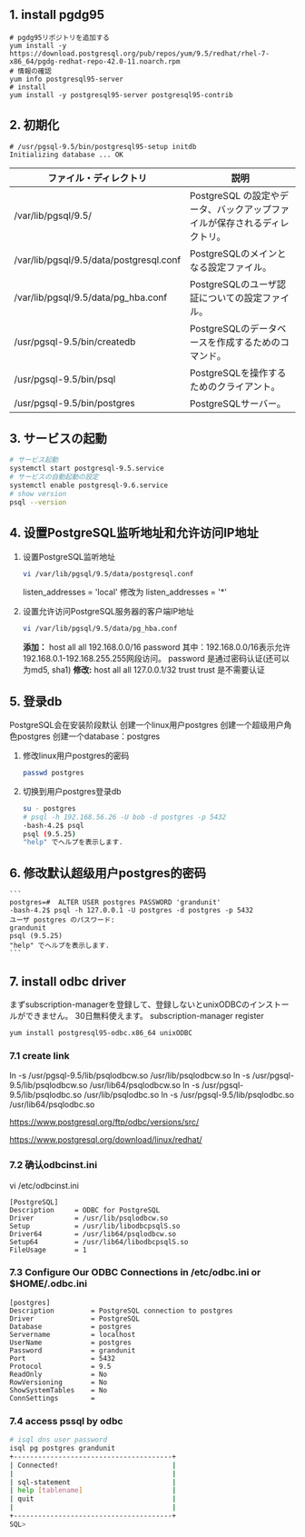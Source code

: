 ## 1. install pgdg95
```shell
# pgdg95リポジトリを追加する
yum install -y https://download.postgresql.org/pub/repos/yum/9.5/redhat/rhel-7-x86_64/pgdg-redhat-repo-42.0-11.noarch.rpm
# 情報の確認
yum info postgresql95-server
# install
yum install -y postgresql95-server postgresql95-contrib
```

## 2. 初期化

```
# /usr/pgsql-9.5/bin/postgresql95-setup initdb
Initializing database ... OK
```

ファイル・ディレクトリ | 説明
------------|---
/var/lib/pgsql/9.5/ | PostgreSQL の設定やデータ、バックアップファイルが保存されるディレクトリ。
/var/lib/pgsql/9.5/data/postgresql.conf | PostgreSQLのメインとなる設定ファイル。
/var/lib/pgsql/9.5/data/pg_hba.conf | PostgreSQLのユーザ認証についての設定ファイル。
/usr/pgsql-9.5/bin/createdb | PostgreSQLのデータベースを作成するためのコマンド。
/usr/pgsql-9.5/bin/psql | PostgreSQLを操作するためのクライアント。
/usr/pgsql-9.5/bin/postgres | PostgreSQLサーバー。

## 3. サービスの起動

```sh
# サービス起動
systemctl start postgresql-9.5.service
# サービスの自動起動の設定
systemctl enable postgresql-9.6.service
# show version
psql --version
```

## 4. 设置PostgreSQL监听地址和允许访问IP地址

1. 设置PostgreSQL监听地址
   
    ```sh
    vi /var/lib/pgsql/9.5/data/postgresql.conf
    ```
    listen_addresses = 'local' 修改为
    listen_addresses = '*'

2. 设置允许访问PostgreSQL服务器的客户端IP地址
    ```sh
    vi /var/lib/pgsql/9.5/data/pg_hba.conf
    ``` 
    **添加：**
      host all all 192.168.0.0/16 password
      其中：192.168.0.0/16表示允许192.168.0.1-192.168.255.255网段访问。
    password 是通过密码认证(还可以为md5, sha1)
    **修改:**
      host all all 127.0.0.1/32 trust
      trust 是不需要认证

## 5. 登录db
PostgreSQL会在安装阶段默认
创建一个linux用户postgres
创建一个超级用户角色postgres
创建一个database：postgres

1. 修改linux用户postgres的密码
    ```sh
    passwd postgres
    ```
2. 切换到用户postgres登录db
    ```sh
    su - postgres
    # psql -h 192.168.56.26 -U bob -d postgres -p 5432
    -bash-4.2$ psql
    psql (9.5.25)
    "help" でヘルプを表示します.
    ```
## 6. 修改默认超级用户postgres的密码
    ```
    postgres=#  ALTER USER postgres PASSWORD 'grandunit'
    -bash-4.2$ psql -h 127.0.0.1 -U postgres -d postgres -p 5432
    ユーザ postgres のパスワード:
    grandunit
    psql (9.5.25)
    "help" でヘルプを表示します.
    ```    

## 7. install odbc driver

まずsubscription-managerを登録して、登録しないとunixODBCのインストールができません。
30日無料使えます。
subscription-manager register

```
yum install postgresql95-odbc.x86_64 unixODBC
```

### 7.1 create link

ln -s /usr/pgsql-9.5/lib/psqlodbcw.so /usr/lib/psqlodbcw.so
ln -s /usr/pgsql-9.5/lib/psqlodbcw.so /usr/lib64/psqlodbcw.so
ln -s /usr/pgsql-9.5/lib/psqlodbc.so /usr/lib/psqlodbc.so
ln -s /usr/pgsql-9.5/lib/psqlodbc.so /usr/lib64/psqlodbc.so


https://www.postgresql.org/ftp/odbc/versions/src/

https://www.postgresql.org/download/linux/redhat/

### 7.2 确认odbcinst.ini
vi /etc/odbcinst.ini

```
[PostgreSQL]
Description     = ODBC for PostgreSQL
Driver          = /usr/lib/psqlodbcw.so
Setup           = /usr/lib/libodbcpsqlS.so
Driver64        = /usr/lib64/psqlodbcw.so
Setup64         = /usr/lib64/libodbcpsqlS.so
FileUsage       = 1
```

### 7.3 Configure Our ODBC Connections in /etc/odbc.ini or $HOME/.odbc.ini

```
[postgres]
Description         = PostgreSQL connection to postgres
Driver              = PostgreSQL
Database            = postgres
Servername          = localhost
UserName            = postgres
Password            = grandunit
Port                = 5432
Protocol            = 9.5
ReadOnly            = No
RowVersioning       = No
ShowSystemTables    = No
ConnSettings        =
```

### 7.4 access pssql by odbc

```sh
# isql dns user password
isql pg postgres grandunit
+---------------------------------------+
| Connected!                            |
|                                       |
| sql-statement                         |
| help [tablename]                      |
| quit                                  |
|                                       |
+---------------------------------------+
SQL>
```